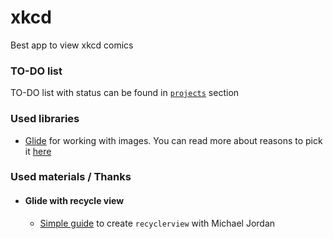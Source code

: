 # xkcd
Best app to view xkcd comics

### TO-DO list
<!-- Task              | Status
------------------|------------------- -->
TO-DO list with status can be found in [`projects`](https://github.com/bruce-willis/xkcd/projects/1) section

### Used libraries  
* [Glide](https://github.com/bumptech/glide) for working with images. You can read more about reasons to pick it [here](https://github.com/bruce-willis/xkcd/issues/1)

### Used materials / Thanks
* #### Glide with recycle view
    * [Simple guide](https://ledron.github.io/RecyclerView/) to create `recyclerview` with Michael Jordan


